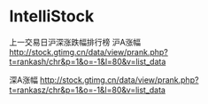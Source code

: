 # IntelliStock

上一交易日沪深涨跌幅排行榜
沪A涨幅
http://stock.gtimg.cn/data/view/prank.php?t=rankash/chr&p=1&o=-1&l=80&v=list_data

深A涨幅
http://stock.gtimg.cn/data/view/prank.php?t=rankasz/chr&p=1&o=-1&l=80&v=list_data



